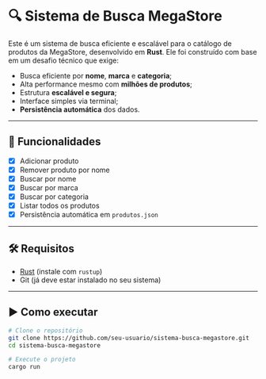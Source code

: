 # 🔍 Sistema de Busca MegaStore

Este é um sistema de busca eficiente e escalável para o catálogo de produtos da MegaStore, desenvolvido em **Rust**. Ele foi construído com base em um desafio técnico que exige:

- Busca eficiente por **nome**, **marca** e **categoria**;
- Alta performance mesmo com **milhões de produtos**;
- Estrutura **escalável e segura**;
- Interface simples via terminal;
- **Persistência automática** dos dados.

---

## 🚀 Funcionalidades

- [x] Adicionar produto
- [x] Remover produto por nome
- [x] Buscar por nome
- [x] Buscar por marca
- [x] Buscar por categoria
- [x] Listar todos os produtos
- [x] Persistência automática em `produtos.json`

---

## 🛠️ Requisitos

- [Rust](https://www.rust-lang.org/tools/install) (instale com `rustup`)
- Git (já deve estar instalado no seu sistema)

---

## ▶️ Como executar

```bash
# Clone o repositório
git clone https://github.com/seu-usuario/sistema-busca-megastore.git
cd sistema-busca-megastore

# Execute o projeto
cargo run
